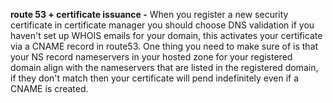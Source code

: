 


**route 53 + certificate issuance -** 
When you register a new security certificate in certificate manager you should choose DNS validation if you haven't set up WHOIS emails for your domain, this activates your certificate via a CNAME record in route53. One thing you need to make sure of is that your NS record nameservers in your hosted zone for your registered domain align with the nameservers that are listed in the registered domain, if they don't match then your certificate will pend indefinitely even if a CNAME is created.


